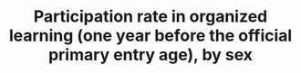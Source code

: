 ---
title: >-
  Participation  rate  in  organized  learning  (one  year  before  the  official  primary  entry  age),  by  sex
permalink: /4-2-2-wide/
sdg_goal: 4
layout: indicator-beta
indicator: 4.2.2.wide
indicator_variable: total
indicator_variable_2: gender:male
indicator_variable_3: gender:female
graph: longitudinal
graph_type_description: Line  graph
graph_status_notes: Graphed
variable_description: null
variable_notes: null
un_designated_tier: '1'
un_custodial_agency: 'UNESCO-UIS  (Partnering  Agencies:  UNICEF,  OECD)'
target_id: '4.2'
has_metadata: true
goal_meta_link: 'http://unstats.un.org/sdgs/files/metadata-compilation/Metadata-Goal-4.pdf'
goal_meta_link_page: 5
indicator_name: >-
  Participation  rate  in  organized  learning  (one  year  before  the  official  primary  entry  age),  by  sex
target: >-
  By  2030,  ensure  that  all  girls  and  boys  have  access  to  quality  early  childhood  development,  care  and  pre-primary  education  so  that  they  are  ready  for  primary  education.
source_title: null
source_notes: null
published: true
actual_indicator_available: >-
  Percentage  of  5  years  olds  enrolled  in  organized  learning  (prekindergarten,  kindergarten,  or  first  or  higher  grade
time_period: October  2007  through  October  2015
unit_of_measure: Child
disaggregation_categories: Data  provided  by  gender  and  by  family  income  quintile  (lowest  and  higest)
periodicity: Annual
comments_and_limitations: Samples  are  based  on  CPS  and  are  relatively  small.
us_method_of_computation: Weighted  number  of  5-year-olds  enrolled  divided  by  5-year-old  population
date_of_national_source_publication: 'October  Current  Population  Survey,  2007  through  2015'
date_metadata_updated: October  2016
source_agency_staff_name: Tom  Snyder
source_agency_staff_email: tom.snyder@ed.gov
source_url: 'http://nces.ed.gov/programs/digest/d15/tables/dt15_202.20.asp?current=yes'
source_agency_survey_dataset: >-
  National  Center  for  Education  Statistics  tabulation  of  Census  Bureau  Current  Population  Survey
actual_indicator_available_description: "Variable  name  Label  i4_2_2_total\t  Total  i4_2_2_male\t  Male  i4_2_2_female  \tFemale  i4_2_2_q1_low\t  Lowest  quintile  (Q1)  i4_2_2_q2_middle_low\tMiddle  low  quintile  (Q2)  i4_2_2_q3_middle\t  Middle  quintile  (Q3)  i4_2_2_q4_middle_high\tMiddle  high  quintile  (Q4)  i4_2_2_q5_high\t  Highest  quintile  (Q5)"
graph_title: >-
  Percentage  of  5  years  olds  enrolled  in  prekindergarten,  kindergarten,  or  first  or  higher  grade  in  the  US  

---